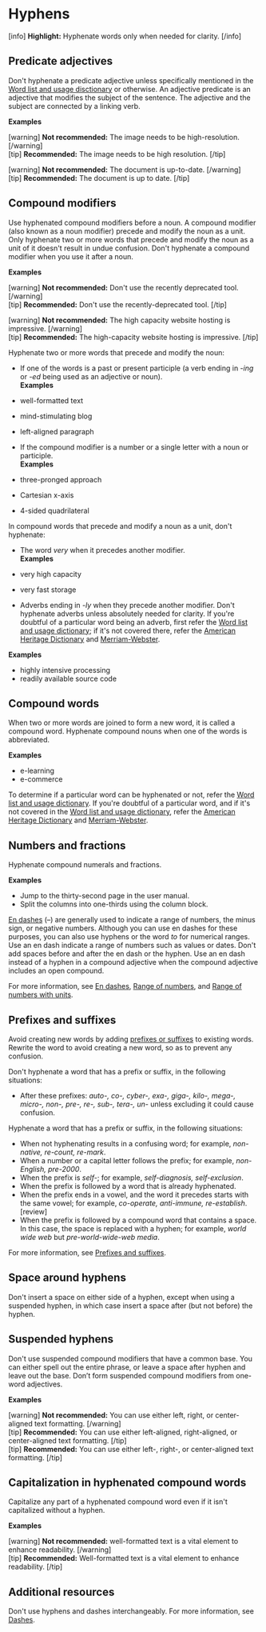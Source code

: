 # Hyphens

[info] **Highlight:** Hyphenate words only when needed for clarity. [/info]

## Predicate adjectives

Don't hyphenate a predicate adjective unless specifically mentioned in the [Word list and usage disctionary](https://make.wordpress.org/docs/style-guide/word-list/) or otherwise. An adjective predicate is an adjective that modifies the subject of the sentence. The adjective and the subject are connected by a linking verb.

**Examples**  

[warning] **Not recommended:** The image needs to be high-resolution. [/warning]  
[tip] **Recommended:** The image needs to be high resolution. [/tip]  

[warning] **Not recommended:** The document is up-to-date. [/warning]  
[tip] **Recommended:** The document is up to date. [/tip]  

## Compound modifiers

Use hyphenated compound modifiers before a noun. A compound modifier (also known as a noun modifier) precede and modify the noun as a unit. Only hyphenate two or more words that precede and modify the noun as a unit of it doesn't result in undue confusion. Don't hyphenate a compound modifier when you use it after a noun.

**Examples**  

[warning] **Not recommended:** Don't use the recently deprecated tool. [/warning]  
[tip] **Recommended:** Don't use the recently-deprecated tool. [/tip]

[warning] **Not recommended:** The high capacity website hosting is impressive. [/warning]  
[tip] **Recommended:** The high-capacity website hosting is impressive. [/tip]

Hyphenate two or more words that precede and modify the noun:
- If one of the words is a past or present participle (a verb ending in *-ing* or *-ed* being used as an adjective or noun).  
 **Examples**  

 - well-formatted text
 - mind-stimulating blog
 - left-aligned paragraph  


- If the compound modifier is a number or a single letter with a noun or participle.  
 **Examples**  

 - three-pronged approach
 - Cartesian x-axis
 - 4-sided quadrilateral

In compound words that precede and modify a noun as a unit, don't hyphenate:
- The word *very* when it precedes another modifier.  
 **Examples**  

 - very high capacity  
 - very fast storage


- Adverbs ending in *-ly* when they precede another modifier. Don't hyphenate adverbs unless absolutely needed for clarity. If you're doubtful of a particular word being an adverb, first refer the [Word list and usage dictionary](https://make.wordpress.org/docs/style-guide/word-list/); if it's not covered there, refer the [American Heritage Dictionary](https://ahdictionary.com/) and [Merriam-Webster](https://www.merriam-webster.com/).   

 **Examples**  

 - highly intensive processing
 - readily available source code

## Compound words

When two or more words are joined to form a new word, it is called a compound word. Hyphenate compound nouns when one of the words is abbreviated.  

**Examples**  

- e-learning
- e-commerce

To determine if a particular word can be hyphenated or not, refer the [Word list and usage dictionary](https://make.wordpress.org/docs/style-guide/word-list/). If you're doubtful of a particular word, and if it's not covered in the [Word list and usage dictionary](https://make.wordpress.org/docs/style-guide/word-list/), refer the [American Heritage Dictionary](https://ahdictionary.com/) and [Merriam-Webster](https://www.merriam-webster.com/).

## Numbers and fractions

Hyphenate compound numerals and fractions.  

**Examples**  
- Jump to the thirty-second page in the user manual.
- Split the columns into one-thirds using the column block.  

[En dashes](https://make.wordpress.org/docs/style-guide/punctuation/dashes/#en-dashes) (–) are generally used to indicate a range of numbers, the minus sign, or negative numbers. Although you can use en dashes for these purposes, you can also use hyphens or the word *to* for numerical ranges. Use an en dash indicate a range of numbers such as values or dates. Don't add spaces before and after the en dash or the hyphen. Use an en dash instead of a hyphen in a compound adjective when the compound adjective includes an open compound.  

For more information, see [En dashes](https://make.wordpress.org/docs/style-guide/punctuation/dashes/#en-dashes), [Range of numbers](https://make.wordpress.org/docs/style-guide/formatting/numbers/#range-of-numbers), and [Range of numbers with units](https://make.wordpress.org/docs/style-guide/formatting/units-of-measurement/#ranges-of-numbers-with-units).

## Prefixes and suffixes

Avoid creating new words by adding [prefixes or suffixes](https://make.wordpress.org/docs/style-guide/language-grammar/prefixes-suffixes/) to existing words. Rewrite the word to avoid creating a new word, so as to prevent any confusion.

Don't hyphenate a word that has a prefix or suffix, in the following situations:
- After these prefixes: *auto-, co-, cyber-, exa-, giga-, kilo-, mega-, micro-, non-, pre-,	re-, sub-, tera-, un-* unless excluding it could cause confusion.

Hyphenate a word that has a prefix or suffix, in the following situations:
- When not hyphenating results in a confusing word; for example, *non-native, re-count, re-mark*.
- When a number or a capital letter follows the prefix; for example, *non-English, pre-2000*.
- When the prefix is *self-*; for example, *self-diagnosis, self-exclusion*.
- When the prefix is followed by a word that is already hyphenated.
- When the prefix ends in a vowel, and the word it precedes starts with the same vowel; for example, *co-operate, anti-immune, re-establish*. [review]
- When the prefix is followed by a compound word that contains a space. In this case, the space is replaced with a hyphen; for example,  *world wide web* but *pre-world-wide-web media*.

For more information, see [Prefixes and suffixes](https://make.wordpress.org/docs/style-guide/language-grammar/prefixes-suffixes/).

## Space around hyphens

Don't insert a space on either side of a hyphen, except when using a suspended hyphen, in which case insert a space after (but not before) the hyphen.

## Suspended hyphens

Don't use suspended compound modifiers that have a common base. You can either spell out the entire phrase, or leave a space after hyphen and leave out the base. Don’t form suspended compound modifiers from one-word adjectives.

**Examples**  

[warning] **Not recommended:** You can use either left, right, or center-aligned text formatting. [/warning]  
[tip] **Recommended:** You can use either left-aligned, right-aligned, or center-aligned text formatting. [/tip]  
[tip] **Recommended:** You can use either left-, right-, or center-aligned text formatting. [/tip]  

## Capitalization in hyphenated compound words

Capitalize any part of a hyphenated compound word even if it isn't capitalized without a hyphen.

**Examples**  

[warning] **Not recommended:** well-formatted text is a vital element to enhance readability. [/warning]  
[tip] **Recommended:** Well-formatted text is a vital element to enhance readability. [/tip]  

## Additional resources

Don't use hyphens and dashes interchangeably. For more information, see [Dashes](https://make.wordpress.org/docs/style-guide/punctuation/dashes/).
